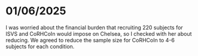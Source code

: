 # 01/06/2025

I was worried about the financial burden that recruiting 220 subjects for ISVS and CoRHCoIn would impose on Chelsea, so I checked with her about reducing. We agreed to reduce the sample size for CoRHCoIn to 4-6 subjects for each condition. 